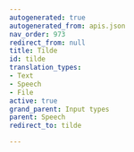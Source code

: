 ```yaml
---
autogenerated: true
autogenerated_from: apis.json
nav_order: 973
redirect_from: null
title: Tilde
id: tilde
translation_types:
- Text
- Speech
- File
active: true
grand_parent: Input types
parent: Speech
redirect_to: tilde

---
```


